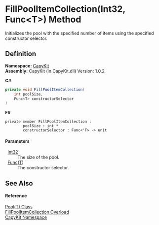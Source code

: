 # FillPoolItemCollection(Int32, Func&lt;T&gt;) Method


Initializes the pool with the specified number of items using the specified constructor selector.



## Definition
**Namespace:** <a href="N_CapyKit.md">CapyKit</a>  
**Assembly:** CapyKit (in CapyKit.dll) Version: 1.0.2

**C#**
``` C#
private void FillPoolItemCollection(
	int poolSize,
	Func<T> constructorSelector
)
```
**F#**
``` F#
private member FillPoolItemCollection : 
        poolSize : int * 
        constructorSelector : Func<'T> -> unit 
```



#### Parameters
<dl><dt>  <a href="https://learn.microsoft.com/dotnet/api/system.int32" target="_blank" rel="noopener noreferrer">Int32</a></dt><dd>The size of the pool.</dd><dt>  <a href="https://learn.microsoft.com/dotnet/api/system.func-1" target="_blank" rel="noopener noreferrer">Func</a>(<a href="T_CapyKit_Pool_1.md">T</a>)</dt><dd>The constructor selector.</dd></dl>

## See Also


#### Reference
<a href="T_CapyKit_Pool_1.md">Pool(T) Class</a>  
<a href="Overload_CapyKit_Pool_1_FillPoolItemCollection.md">FillPoolItemCollection Overload</a>  
<a href="N_CapyKit.md">CapyKit Namespace</a>  

